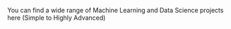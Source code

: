 You can find a wide range of Machine Learning and Data Science projects here (Simple to Highly Advanced)